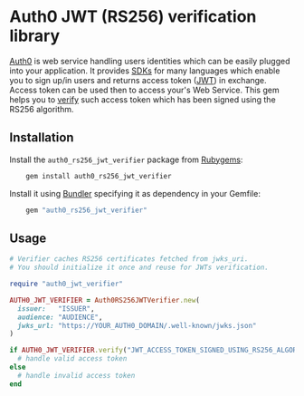 # Auth0 JWT (RS256) verification library
[Auth0](https://auth0.com) is web service handling users identities which can be easily plugged
into your application. It provides [SDKs](https://auth0.com/docs) for many languages which enable you to sign up/in users
and returns access token ([JWT](https://jwt.io)) in exchange. Access token can be used then to access your's Web Service.
This gem helps you to [verify](https://auth0.com/docs/api-auth/tutorials/verify-access-token#verify-the-signature)
such access token which has been signed using the RS256 algorithm.

## Installation
Install the `auth0_rs256_jwt_verifier` package from [Rubygems](https://rubygems.org/gems/auth0_rs256_jwt_verifier):

```bash
    gem install auth0_rs256_jwt_verifier 
```

Install it using [Bundler](https://bundler.io/) specifying it as dependency in your Gemfile:

```ruby
    gem "auth0_rs256_jwt_verifier"
```

## Usage

```ruby
# Verifier caches RS256 certificates fetched from jwks_uri.
# You should initialize it once and reuse for JWTs verification.

require "auth0_jwt_verifier"

AUTH0_JWT_VERIFIER = Auth0RS256JWTVerifier.new(
  issuer:   "ISSUER",
  audience: "AUDIENCE",
  jwks_url: "https://YOUR_AUTH0_DOMAIN/.well-known/jwks.json"
)

if AUTH0_JWT_VERIFIER.verify("JWT_ACCESS_TOKEN_SIGNED_USING_RS256_ALGORITHM").valid?
  # handle valid access token
else
  # handle invalid access token
end
```
